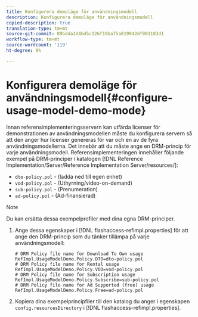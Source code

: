 ```yaml
---
title: Konfigurera demoläge för användningsmodell
description: Konfigurera demoläge för användningsmodell
copied-description: true
translation-type: tm+mt
source-git-commit: 89bdda1d4bd5c126f19ba75a819942df901183d1
workflow-type: tm+mt
source-wordcount: '119'
ht-degree: 0%

---
```



# Konfigurera demoläge för användningsmodell{#configure-usage-model-demo-mode}

Innan referensimplementeringsservern kan utfärda licenser för demonstrationen av användningsmodellen måste du konfigurera servern så att den anger hur licenser genereras för var och en av de fyra användningsmodellerna. Det innebär att du måste ange en DRM-princip för varje användningsmodell. Referensimplementeringen innehåller följande exempel på DRM-principer i katalogen [!DNL Reference Implementation/Server/Reference Implementation Server/resources/]:

* `dto-policy.pol` - (ladda ned till egen enhet)
* `vod-policy.pol` - (Uthyrning/video-on-demand)
* `sub-policy.pol` - (Prenumeration)
* `ad-policy.pol` - (Ad-finansierad)

>[!NOTE]
>
>Du kan ersätta dessa exempelprofiler med dina egna DRM-principer.

1. Ange dessa egenskaper i [!DNL flashaccess-refimpl.properties] för att ange den DRM-princip som du tänker tillämpa på varje användningsmodell:

   ```
   # DRM Policy file name for Download To Own usage 
   RefImpl.UsageModelDemo.Policy.DTO=dto-policy.pol 
   # DRM Policy file name for Rental usage 
   RefImpl.UsageModelDemo.Policy.VOD=vod-policy.pol 
   # DRM Policy file name for Subscription usage 
   RefImpl.UsageModelDemo.Policy.Subscribe=sub-policy.pol 
   # DRM Policy file name for Ad Supported (free) usage 
   RefImpl.UsageModelDemo.Policy.Free=ad-policy.pol
   ```

1. Kopiera dina exempelprincipfiler till den katalog du anger i egenskapen `config.resourcesDirectory` i [!DNL flashaccess-refimpl.properties].
